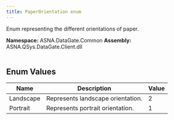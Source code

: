 ```yaml
---
title: PaperOrientation enum
---
```


Enum representing the different orientations of paper.

**Namespace:** ASNA.DataGate.Common
**Assembly:** ASNA.QSys.DataGate.Client.dll
<br>
<br>

## Enum Values

| Name | Description | Value
| --- | --- | --- 
| Landscape | Represents landscape orientation. | 2 |
| Portrait | Represents portrait orientation. | 1 |
